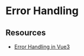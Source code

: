 # Error Handling

## Resources

- [Error Handling in Vue3](https://medium.com/@Chris1993/error-handling-in-vue3-35959512c2cd)
